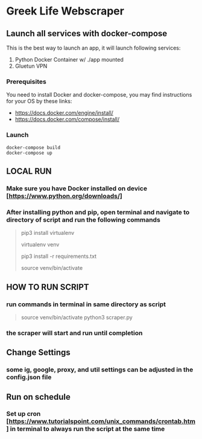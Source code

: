 # Greek Life Webscraper

## Launch all services with docker-compose

This is the best way to launch an app, it will launch following services:

1) Python Docker Container w/ ./app mounted
2) Gluetun VPN

### Prerequisites

You need to install Docker and docker-compose, you may find instructions
for your OS by these links:

- https://docs.docker.com/engine/install/
- https://docs.docker.com/compose/install/

### Launch

```
docker-compose build  
docker-compose up
```

## LOCAL RUN

### Make sure you have Docker installed on device [https://www.python.org/downloads/]

### After installing python and pip, open terminal and navigate to directory of script and run the following commands

> pip3 install virtualenv
>
> virtualenv venv
>
> pip3 install -r requirements.txt
>
> source venv/bin/activate

## HOW TO RUN SCRIPT

### run commands in terminal in same directory as script

> source venv/bin/activate
> python3 scraper.py

### the scraper will start and run until completion

## Change Settings

### some ig, google, proxy, and util settings can be adjusted in the config.json file

## Run on schedule

### Set up cron [https://www.tutorialspoint.com/unix_commands/crontab.htm] in terminal to always run the script at the same time